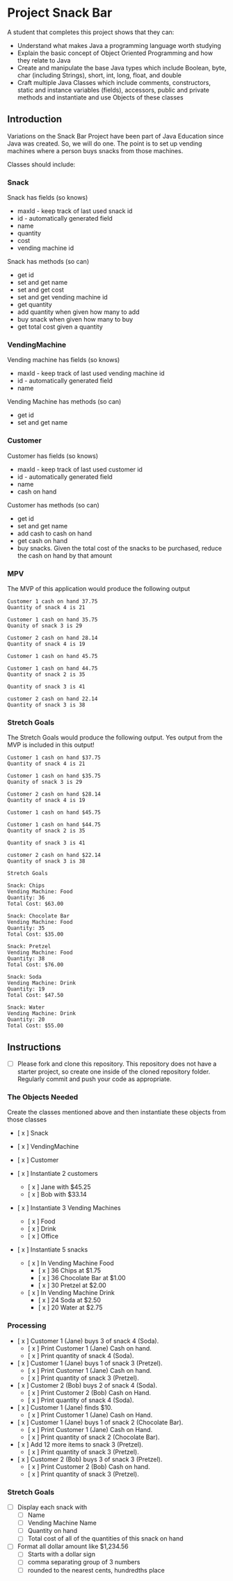 # Project Snack Bar

A student that completes this project shows that they can:

* Understand what makes Java a programming language worth studying
* Explain the basic concept of Object Oriented Programming and how they relate to Java
* Create and manipulate the base Java types which include Boolean, byte, char (including Strings), short, int, long, float, and double
* Craft multiple Java Classes which include comments, constructors, static and instance variables (fields), accessors, public and private methods and instantiate and use Objects of these classes

## Introduction

Variations on the Snack Bar Project have been part of Java Education since Java was created. So, we will do one. The point is to set up vending machines where a person buys snacks from those machines.

Classes should include:

### Snack

Snack has fields (so knows)

* maxId - keep track of last used snack id
* id - automatically generated field
* name
* quantity
* cost
* vending machine id

Snack has methods (so can)

* get id
* set and get name
* set and get cost
* set and get vending machine id
* get quantity
* add quantity when given how many to add
* buy snack when given how many to buy
* get total cost given a quantity

### VendingMachine

Vending machine has fields (so knows)

* maxId - keep track of last used vending machine id
* id - automatically generated field
* name

Vending Machine has methods (so can)

* get id
* set and get name

### Customer

Customer has fields (so knows)

* maxId - keep track of last used customer id
* id - automatically generated field
* name
* cash on hand

Customer has methods (so can)

* get id
* set and get name
* add cash to cash on hand
* get cash on hand
* buy snacks. Given the total cost of the snacks to be purchased, reduce the cash on hand by that amount

### MPV

The MVP of this application would produce the following output

```TEXT
Customer 1 cash on hand 37.75
Quantity of snack 4 is 21

Customer 1 cash on hand 35.75
Quanity of snack 3 is 29

Customer 2 cash on hand 28.14
Quantity of snack 4 is 19

Customer 1 cash on hand 45.75

Customer 1 cash on hand 44.75
Quantity of snack 2 is 35

Quantity of snack 3 is 41

customer 2 cash on hand 22.14
Quantity of snack 3 is 38
```

### Stretch Goals

The Stretch Goals would produce the following output. Yes output from the MVP is included in this output!

```TEXT
Customer 1 cash on hand $37.75
Quantity of snack 4 is 21

Customer 1 cash on hand $35.75
Quanity of snack 3 is 29

Customer 2 cash on hand $28.14
Quantity of snack 4 is 19

Customer 1 cash on hand $45.75

Customer 1 cash on hand $44.75
Quantity of snack 2 is 35

Quantity of snack 3 is 41

customer 2 cash on hand $22.14
Quantity of snack 3 is 38

Stretch Goals

Snack: Chips
Vending Machine: Food
Quantity: 36
Total Cost: $63.00

Snack: Chocolate Bar
Vending Machine: Food
Quantity: 35
Total Cost: $35.00

Snack: Pretzel
Vending Machine: Food
Quantity: 38
Total Cost: $76.00

Snack: Soda
Vending Machine: Drink
Quantity: 19
Total Cost: $47.50

Snack: Water
Vending Machine: Drink
Quantity: 20
Total Cost: $55.00
```

## Instructions

* [ ] Please fork and clone this repository. This repository does not have a starter project, so create one inside of the cloned repository folder. Regularly commit and push your code as appropriate.

### The Objects Needed

Create the classes mentioned above and then instantiate these objects from those classes

* [ x ] Snack
* [ x ] VendingMachine
* [ x ] Customer

* [ x ] Instantiate 2 customers
  * [ x ] Jane with $45.25
  * [ x ] Bob with $33.14

* [ x ] Instantiate 3 Vending Machines
  * [ x ] Food
  * [ x ] Drink
  * [ x ] Office

* [ x ] Instantiate 5 snacks
  * [ x ] In Vending Machine Food
    * [ x ] 36 Chips at $1.75
    * [ x ] 36 Chocolate Bar at $1.00
    * [ x ] 30 Pretzel at $2.00
  * [ x ] In Vending Machine Drink
    * [ x ] 24 Soda at $2.50
    * [ x ] 20 Water at $2.75

### Processing

* [ x ] Customer 1 (Jane) buys 3 of snack 4 (Soda).
  * [ x ] Print Customer 1 (Jane) Cash on hand.
  * [ x ] Print quantity of snack 4 (Soda).
* [ x ] Customer 1 (Jane) buys 1 of snack 3 (Pretzel).
  * [ x ] Print Customer 1 (Jane) Cash on hand.
  * [ x ] Print quantity of snack 3 (Pretzel).
* [ x ] Customer 2 (Bob) buys 2 of snack 4 (Soda).
  * [ x ] Print Customer 2 (Bob) Cash on Hand.
  * [ x ] Print quantity of snack 4 (Soda).
* [ x ] Customer 1 (Jane) finds $10.
  * [ x ] Print Customer 1 (Jane) Cash on Hand.
* [ x ] Customer 1 (Jane) buys 1 of snack 2 (Chocolate Bar).
  * [ x ] Print Customer 1 (Jane) Cash on Hand.
  * [ x ] Print quantity of snack 2 (Chocolate Bar).
* [ x ] Add 12 more items to snack 3 (Pretzel).
  * [ x ] Print quantity of snack 3 (Pretzel).
* [ x ] Customer 2 (Bob) buys 3 of snack 3 (Pretzel).
  * [ x ] Print Customer 2 (Bob) Cash on hand.
  * [ x ] Print quantity of snack 3 (Pretzel).

### Stretch Goals

* [ ] Display each snack with
  * [ ] Name
  * [ ] Vending Machine Name
  * [ ] Quantity on hand
  * [ ] Total cost of all of the quantities of this snack on hand
* [ ] Format all dollar amount like $1,234.56
  * [ ] Starts with a dollar sign
  * [ ] comma separating group of 3 numbers
  * [ ] rounded to the nearest cents, hundredths place
